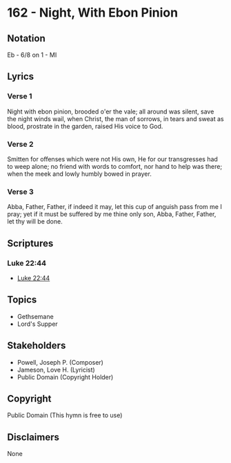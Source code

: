 # 162 - Night, With Ebon Pinion

## Notation

Eb - 6/8 on 1 - MI

## Lyrics

### Verse 1

Night with ebon pinion, brooded o'er the vale; all around was silent, save the night winds wail, when Christ, the man of sorrows, in tears and sweat as blood, prostrate in the garden, raised His voice to God.

### Verse 2

Smitten for offenses which were not His own, He for our transgresses had to weep alone; no friend with words to comfort, nor hand to help was there; when the meek and lowly humbly bowed in prayer.

### Verse 3

Abba, Father, Father, if indeed it may, let this cup of anguish pass from me I pray; yet if it must be suffered by me thine only son, Abba, Father, Father, let thy will be done.


## Scriptures

### Luke 22:44

- [Luke 22:44](https://www.biblegateway.com/passage/?search=Luke%2022%3A44)


## Topics

- Gethsemane
- Lord's Supper

## Stakeholders

- Powell, Joseph P. (Composer)
- Jameson, Love H. (Lyricist)
- Public Domain (Copyright Holder)

## Copyright

Public Domain
(This hymn is free to use)

## Disclaimers

None

